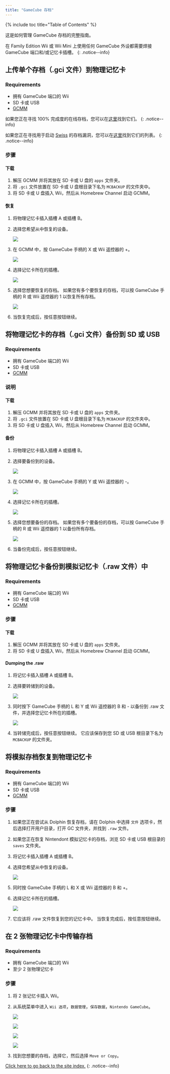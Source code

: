 ```yaml
---
title: "GameCube 存档"
---
```


{% include toc title="Table of Contents" %}

这是如何管理 GameCube 存档的完整指南。

在 Family Edition Wii 或 Wii Mini 上使用任何 GameCube 外设都需要焊接 GameCube 端口和/或记忆卡插槽。
{: .notice--info}

## 上传单个存档（.gci 文件）到物理记忆卡

### Requirements

* 拥有 GameCube 端口的 Wii
* SD 卡或 USB
* [GCMM](https://oscwii.org/library/app/gcmm)

如果您正在寻找 100% 完成度的在线存档，您可以在[这里](https://gamefaqs.gamespot.com/)找到它们。
{: .notice--info}

如果您正在寻找用于启动 [Swiss](https://github.com/emukidid/swiss-gc/releases) 的存档漏洞，您可以在[这里](https://www.gc-forever.com/wiki/index.php?title=Booting_homebrew#Game_Save_Exploits)找到它们的列表。
{: .notice--info}

### 步骤

#### 下载

1. 解压 GCMM 并将其放在 SD 卡或 U 盘的 `apps` 文件夹。
1. 将 `.gci` 文件放置在 SD 卡或 U 盘根目录下名为 `MCBACKUP` 的文件夹中。
1. 将 SD 卡或 U 盘插入 Wii，然后从 Homebrew Channel 启动 GCMM。

#### 恢复

1. 将物理记忆卡插入插槽 A 或插槽 B。
1. 选择您希望从中恢复的设备。

    ![](/images/homebrew/gcsaves/gcmm-select-device.jpg)

1. 在 GCMM 中，按 GameCube 手柄的 X 或 Wii 遥控器的 +。

    ![](/images/homebrew/gcsaves/gcmm-menu.jpg)

1. 选择记忆卡所在的插槽。

    ![](/images/homebrew/gcsaves/gcmm-mem-select.jpg)

1. 选择您想要恢复的存档。 如果您有多个要恢复的存档，可以按 GameCube 手柄的 R 或 Wii 遥控器的 1 以恢复所有存档。

    ![](/images/homebrew/gcsaves/gcmm-select-save.jpg)

1. 当恢复完成后，按任意按钮继续。

## 将物理记忆卡的存档（.gci 文件）备份到 SD 或 USB

### Requirements

* 拥有 GameCube 端口的 Wii
* SD 卡或 USB
* [GCMM](https://oscwii.org/library/app/gcmm)

### 说明

#### 下载

1. 解压 GCMM 并将其放在 SD 卡或 U 盘的 `apps` 文件夹。
1. 将 `.gci` 文件放置在 SD 卡或 U 盘根目录下名为 `MCBACKUP` 的文件夹中。
1. 将 SD 卡或 U 盘插入 Wii，然后从 Homebrew Channel 启动 GCMM。

#### 备份

1. 将物理记忆卡插入插槽 A 或插槽 B。
1. 选择要备份到的设备。

    ![](/images/homebrew/gcsaves/gcmm-select-device.jpg)

1. 在 GCMM 中，按 GameCube 手柄的 Y 或 Wii 遥控器的 -。

    ![](/images/homebrew/gcsaves/gcmm-menu.jpg)

1. 选择记忆卡所在的插槽。

    ![](/images/homebrew/gcsaves/gcmm-mem-select.jpg)

1. 选择您想要备份的存档。 如果您有多个要备份的存档，可以按 GameCube 手柄的 R 或 Wii 遥控器的 1 以备份所有存档。

    ![](/images/homebrew/gcsaves/gcmm-select-save.jpg)

1. 当备份完成后，按任意按钮继续。

## 将物理记忆卡备份到模拟记忆卡（.raw 文件）中

### Requirements

* 拥有 GameCube 端口的 Wii
* SD 卡或 USB
* [GCMM](https://oscwii.org/library/app/gcmm)

### 步骤

#### 下载

1. 解压 GCMM 并将其放在 SD 卡或 U 盘的 `apps` 文件夹。
1. 将 SD 卡或 U 盘插入 Wii，然后从 Homebrew Channel 启动 GCMM。

#### Dumping the .raw

1. 将记忆卡插入插槽 A 或插槽 B。
1. 选择要转储到的设备。

    ![](/images/homebrew/gcsaves/gcmm-select-device.jpg)

1. 同时按下 GameCube 手柄的 L 和 Y 或 Wii 遥控器的 B 和 - 以备份到 .raw 文件，并选择您记忆卡所在的插槽。

    ![](/images/homebrew/gcsaves/gcmm-mem-select.jpg)

1. 当转储完成后，按任意按钮继续。 它应该保存到您 SD 或 USB 根目录下名为 `MCBACKUP` 的文件夹。

## 将模拟存档恢复到物理记忆卡

### Requirements

* 拥有 GameCube 端口的 Wii
* SD 卡或 USB
* [GCMM](https://oscwii.org/library/app/gcmm)

### 步骤

1. 如果您正在尝试从 Dolphin 恢复存档，请在 Dolphin 中选择 `文件` 选项卡，然后选择打开用户目录，打开 GC 文件夹，并找到 `.raw` 文件。
1. 如果您正在恢复 Nintendont 模拟记忆卡的存档，浏览 SD 卡或 USB 根目录的 `saves` 文件夹。
1. 将记忆卡插入插槽 A 或插槽 B。
1. 选择您希望从中恢复的设备。

    ![](/images/homebrew/gcsaves/gcmm-select-device.jpg)

1. 同时按 GameCube 手柄的 L 和 X 或 Wii 遥控器的 B 和 +。
1. 选择记忆卡所在的插槽。

    ![](/images/homebrew/gcsaves/gcmm-mem-select.jpg)

1. 它应该将 .raw 文件恢复到您的记忆卡中。 当恢复完成后，按任意按钮继续。

## 在 2 张物理记忆卡中传输存档

### Requirements

* 拥有 GameCube 端口的 Wii
* 至少 2 张物理记忆卡

### 步骤

1. 将 2 张记忆卡插入 Wii。
1. 从系统菜单中进入 `Wii 选项`，`数据管理`，`保存数据`，`Nintendo GameCube`。

    ![](/images/homebrew/gcsaves/sysmenu.jpg) <br>

    ![](/images/homebrew/gcsaves/settings.jpg) <br>

    ![](/images/homebrew/gcsaves/data-management.jpg) <br>

    ![](/images/homebrew/gcsaves/save-data.jpg)

1. 找到您想要的存档，选择它，然后选择 `Move or Copy`。

[Click here to go back to the site index.](site-navigation)
{: .notice--info}
